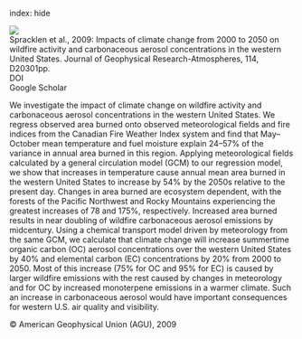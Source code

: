 index: hide

<div class="Citation">
    <div class="Citation-thumb CitationThumb-linked"  data-href="https://doi.org/10.1029/2008jd010966">
      <img src="https://static.claimspace.cloud/climate-study-static/refs/thumbs/6/Spracklen_et_al_2009-thumb.png" />
    </div>

  <div class="Citation-body">
    <div class="Citation-text">Spracklen et al., 2009: Impacts of climate change from 2000 to 2050 on wildfire activity and carbonaceous aerosol concentrations in the western United States. <span class="Article-journal">Journal of Geophysical Research-Atmospheres, </span><span class="Article-volume">114, </span>D20301pp.</div>
    <div class="Citation-links">
      <div class="CitationLink" data-href="https://doi.org/10.1029/2008jd010966">
        <div class="CitationLink-icon CitationLink-Doi"></div>
        <div class="CitationLink-text">DOI</div>
      </div>
      <div class="CitationLink" data-href="https://scholar.google.com/scholar?q=10.1029/2008jd010966">
        <div class="CitationLink-icon CitationLink-Scholar"></div>
        <div class="CitationLink-text">Google Scholar</div>
      </div>
    </div>
  </div>
</div>

We investigate the impact of climate change on wildfire activity and carbonaceous aerosol concentrations in the western United States. We regress observed area burned onto observed meteorological fields and fire indices from the Canadian Fire Weather Index system and find that May–October mean temperature and fuel moisture explain 24–57% of the variance in annual area burned in this region. Applying meteorological fields calculated by a general circulation model (GCM) to our regression model, we show that increases in temperature cause annual mean area burned in the western United States to increase by 54% by the 2050s relative to the present day. Changes in area burned are ecosystem dependent, with the forests of the Pacific Northwest and Rocky Mountains experiencing the greatest increases of 78 and 175%, respectively. Increased area burned results in near doubling of wildfire carbonaceous aerosol emissions by midcentury. Using a chemical transport model driven by meteorology from the same GCM, we calculate that climate change will increase summertime organic carbon (OC) aerosol concentrations over the western United States by 40% and elemental carbon (EC) concentrations by 20% from 2000 to 2050. Most of this increase (75% for OC and 95% for EC) is caused by larger wildfire emissions with the rest caused by changes in meteorology and for OC by increased monoterpene emissions in a warmer climate. Such an increase in carbonaceous aerosol would have important consequences for western U.S. air quality and visibility.

<div class="Citation-copy">
&copy; American Geophysical Union (AGU), 2009
</div>